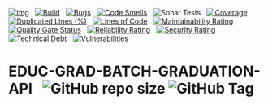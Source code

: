 [![img](https://img.shields.io/badge/Lifecycle-Experimental-339999)](https://github.com/bcgov/repomountie/blob/master/doc/lifecycle-badges.md) &nbsp;
[![Build](https://github.com/bcgov/EDUC-GRAD-BATCH-GRADUATION-API/actions/workflows/on.pr.yml/badge.svg)](https://github.com/bcgov/EDUC-GRAD-BATCH-GRADUATION-API/actions/workflows/on.pr.yml) &nbsp;
[![Bugs](https://sonarcloud.io/api/project_badges/measure?project=bcgov_EDUC-GRAD-BATCH-GRADUATION-API&metric=bugs)](https://sonarcloud.io/summary/new_code?id=bcgov_EDUC-GRAD-BATCH-GRADUATION-API) &nbsp;
[![Code Smells](https://sonarcloud.io/api/project_badges/measure?project=bcgov_EDUC-GRAD-BATCH-GRADUATION-API&metric=code_smells)](https://sonarcloud.io/summary/new_code?id=bcgov_EDUC-GRAD-BATCH-GRADUATION-API) &nbsp;
![Sonar Tests](https://img.shields.io/sonar/tests/bcgov_EDUC-GRAD-BATCH-GRADUATION-API?compact_message&server=https%3A%2F%2Fsonarcloud.io) &nbsp;
[![Coverage](https://sonarcloud.io/api/project_badges/measure?project=bcgov_EDUC-GRAD-BATCH-GRADUATION-API&metric=coverage)](https://sonarcloud.io/summary/new_code?id=bcgov_EDUC-GRAD-BATCH-GRADUATION-API) &nbsp;
[![Duplicated Lines (%)](https://sonarcloud.io/api/project_badges/measure?project=bcgov_EDUC-GRAD-BATCH-GRADUATION-API&metric=duplicated_lines_density)](https://sonarcloud.io/summary/new_code?id=bcgov_EDUC-GRAD-BATCH-GRADUATION-API) &nbsp;
[![Lines of Code](https://sonarcloud.io/api/project_badges/measure?project=bcgov_EDUC-GRAD-BATCH-GRADUATION-API&metric=ncloc)](https://sonarcloud.io/summary/new_code?id=bcgov_EDUC-GRAD-BATCH-GRADUATION-API) &nbsp;
[![Maintainability Rating](https://sonarcloud.io/api/project_badges/measure?project=bcgov_EDUC-GRAD-BATCH-GRADUATION-API&metric=sqale_rating)](https://sonarcloud.io/summary/new_code?id=bcgov_EDUC-GRAD-BATCH-GRADUATION-API) &nbsp;
[![Quality Gate Status](https://sonarcloud.io/api/project_badges/measure?project=bcgov_EDUC-GRAD-BATCH-GRADUATION-API&metric=alert_status)](https://sonarcloud.io/summary/new_code?id=bcgov_EDUC-GRAD-BATCH-GRADUATION-API) &nbsp;
[![Reliability Rating](https://sonarcloud.io/api/project_badges/measure?project=bcgov_EDUC-GRAD-BATCH-GRADUATION-API&metric=reliability_rating)](https://sonarcloud.io/summary/new_code?id=bcgov_EDUC-GRAD-BATCH-GRADUATION-API) &nbsp;
[![Security Rating](https://sonarcloud.io/api/project_badges/measure?project=bcgov_EDUC-GRAD-BATCH-GRADUATION-API&metric=security_rating)](https://sonarcloud.io/summary/new_code?id=bcgov_EDUC-GRAD-BATCH-GRADUATION-API) &nbsp;
[![Technical Debt](https://sonarcloud.io/api/project_badges/measure?project=bcgov_EDUC-GRAD-BATCH-GRADUATION-API&metric=sqale_index)](https://sonarcloud.io/summary/new_code?id=bcgov_EDUC-GRAD-BATCH-GRADUATION-API) &nbsp;
[![Vulnerabilities](https://sonarcloud.io/api/project_badges/measure?project=bcgov_EDUC-GRAD-BATCH-GRADUATION-API&metric=vulnerabilities)](https://sonarcloud.io/summary/new_code?id=bcgov_EDUC-GRAD-BATCH-GRADUATION-API) &nbsp;

# EDUC-GRAD-BATCH-GRADUATION-API &nbsp; ![GitHub repo size](https://img.shields.io/github/repo-size/bcgov/EDUC-GRAD-BATCH-GRADUATION-API) ![GitHub Tag](https://img.shields.io/github/v/tag/bcgov/EDUC-GRAD-BATCH-GRADUATION-API)


